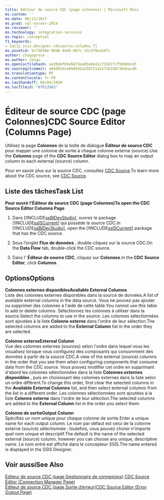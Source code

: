 ```yaml
---
title: Éditeur de source CDC (page colonnes) | Microsoft Docs
ms.custom: ''
ms.date: 06/13/2017
ms.prod: sql-server-2014
ms.reviewer: ''
ms.technology: integration-services
ms.topic: conceptual
f1_keywords:
- sql12.ssis.designer.cdcsource.columns.f1
ms.assetid: bcf3030e-98d8-4445-967c-33c3f8ecb4fc
author: chugugrace
ms.author: chugu
ms.openlocfilehash: aa30defb5e6873ea05e8e41c733477cf50d0dc4f
ms.sourcegitcommit: ad4d92dce894592a259721a1571b1d8736abacdb
ms.translationtype: MT
ms.contentlocale: fr-FR
ms.lasthandoff: 08/04/2020
ms.locfileid: "87613583"
---
```

# <a name="cdc-source-editor-columns-page"></a><span data-ttu-id="3b440-102">Éditeur de source CDC (page Colonnes)</span><span class="sxs-lookup"><span data-stu-id="3b440-102">CDC Source Editor (Columns Page)</span></span>
  <span data-ttu-id="3b440-103">Utilisez la page **Colonnes** de la boîte de dialogue **Éditeur de source CDC** pour mapper une colonne de sortie à chaque colonne externe (source).</span><span class="sxs-lookup"><span data-stu-id="3b440-103">Use the **Columns** page of the **CDC Source Editor** dialog box to map an output column to each external (source) column.</span></span>  
  
 <span data-ttu-id="3b440-104">Pour en savoir plus sur la source CDC, consultez [CDC Source](data-flow/cdc-source.md).</span><span class="sxs-lookup"><span data-stu-id="3b440-104">To learn more about the CDC source, see [CDC Source](data-flow/cdc-source.md).</span></span>  
  
## <a name="task-list"></a><span data-ttu-id="3b440-105">Liste des tâches</span><span class="sxs-lookup"><span data-stu-id="3b440-105">Task List</span></span>  
 <span data-ttu-id="3b440-106">**Pour ouvrir l'Éditeur de source CDC (page Colonnes)**</span><span class="sxs-lookup"><span data-stu-id="3b440-106">**To open the CDC Source Editor Columns Page**</span></span>  
  
1.  <span data-ttu-id="3b440-107">Dans [!INCLUDE[ssBIDevStudio](../includes/ssbidevstudio-md.md)], ouvrez le package [!INCLUDE[ssISCurrent](../includes/ssiscurrent-md.md)] qui possède la source CDC.</span><span class="sxs-lookup"><span data-stu-id="3b440-107">In [!INCLUDE[ssBIDevStudio](../includes/ssbidevstudio-md.md)], open the [!INCLUDE[ssISCurrent](../includes/ssiscurrent-md.md)] package that has the CDC source.</span></span>  
  
2.  <span data-ttu-id="3b440-108">Sous l’onglet **Flux de données** , double-cliquez sur la source CDC.</span><span class="sxs-lookup"><span data-stu-id="3b440-108">On the **Data Flow** tab, double-click the CDC source.</span></span>  
  
3.  <span data-ttu-id="3b440-109">Dans l' **Éditeur de source CDC**, cliquez sur **Colonnes**.</span><span class="sxs-lookup"><span data-stu-id="3b440-109">In the **CDC Source Editor**, click **Columns**.</span></span>  
  
## <a name="options"></a><span data-ttu-id="3b440-110">Options</span><span class="sxs-lookup"><span data-stu-id="3b440-110">Options</span></span>  
 <span data-ttu-id="3b440-111">**Colonnes externes disponibles**</span><span class="sxs-lookup"><span data-stu-id="3b440-111">**Available External Columns**</span></span>  
 <span data-ttu-id="3b440-112">Liste des colonnes externes disponibles dans la source de données.</span><span class="sxs-lookup"><span data-stu-id="3b440-112">A list of available external columns in the data source.</span></span> <span data-ttu-id="3b440-113">Vous ne pouvez pas ajouter ou supprimer des colonnes à l'aide de cette table.</span><span class="sxs-lookup"><span data-stu-id="3b440-113">You cannot use this table to add or delete columns.</span></span> <span data-ttu-id="3b440-114">Sélectionnez les colonnes à utiliser dans la source.</span><span class="sxs-lookup"><span data-stu-id="3b440-114">Select the columns to use in the source.</span></span> <span data-ttu-id="3b440-115">Les colonnes sélectionnées sont ajoutées à la liste **Colonne externe** dans l'ordre de leur sélection.</span><span class="sxs-lookup"><span data-stu-id="3b440-115">The selected columns are added to the **External Column** list in the order they are selected.</span></span>  
  
 <span data-ttu-id="3b440-116">**Colonne externe**</span><span class="sxs-lookup"><span data-stu-id="3b440-116">**External Column**</span></span>  
 <span data-ttu-id="3b440-117">Vue des colonnes externes (sources) selon l'ordre dans lequel vous les visualisez lorsque vous configurez des composants qui consomment des données à partir de la source CDC.</span><span class="sxs-lookup"><span data-stu-id="3b440-117">A view of the external (source) columns in the order that you see them when configuring components that consume data from the CDC source.</span></span> <span data-ttu-id="3b440-118">Vous pouvez modifier cet ordre en supprimant d'abord les colonnes sélectionnées dans la liste **Colonnes externes disponibles** , puis en choisissant des colonnes externes dans la liste selon un ordre différent.</span><span class="sxs-lookup"><span data-stu-id="3b440-118">To change this order, first clear the selected columns in the **Available External Columns** list, and then select external columns from the list in a different order.</span></span> <span data-ttu-id="3b440-119">Les colonnes sélectionnées sont ajoutées à la liste **Colonne externe** dans l'ordre de leur sélection.</span><span class="sxs-lookup"><span data-stu-id="3b440-119">The selected columns are added to the **External Column** list in the order you select them.</span></span>  
  
 <span data-ttu-id="3b440-120">**Colonne de sortie**</span><span class="sxs-lookup"><span data-stu-id="3b440-120">**Output Column**</span></span>  
 <span data-ttu-id="3b440-121">Spécifiez un nom unique pour chaque colonne de sortie.</span><span class="sxs-lookup"><span data-stu-id="3b440-121">Enter a unique name for each output column.</span></span> <span data-ttu-id="3b440-122">Le nom par défaut est celui de la colonne externe (source) sélectionnée ; toutefois, vous pouvez choisir n'importe quel nom unique et descriptif.</span><span class="sxs-lookup"><span data-stu-id="3b440-122">The default is the name of the selected external (source) column, however you can choose any unique, descriptive name.</span></span> <span data-ttu-id="3b440-123">Le nom entré est affiché dans le concepteur SSIS.</span><span class="sxs-lookup"><span data-stu-id="3b440-123">The name entered is displayed in the SSIS Designer.</span></span>  
  
## <a name="see-also"></a><span data-ttu-id="3b440-124">Voir aussi</span><span class="sxs-lookup"><span data-stu-id="3b440-124">See Also</span></span>  
 <span data-ttu-id="3b440-125">[Éditeur de source CDC &#40;page Gestionnaire de connexions&#41;](../../2014/integration-services/cdc-source-editor-connection-manager-page.md) </span><span class="sxs-lookup"><span data-stu-id="3b440-125">[CDC Source Editor &#40;Connection Manager Page&#41;](../../2014/integration-services/cdc-source-editor-connection-manager-page.md) </span></span>  
 [<span data-ttu-id="3b440-126">Éditeur de source CDC &#40;page Sortie d’erreur&#41;</span><span class="sxs-lookup"><span data-stu-id="3b440-126">CDC Source Editor &#40;Error Output Page&#41;</span></span>](../../2014/integration-services/cdc-source-editor-error-output-page.md)  
  
  
